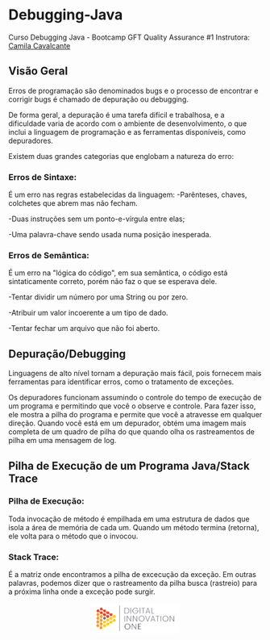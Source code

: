 # Debugging-Java
Curso Debugging Java - Bootcamp GFT Quality Assurance #1
Instrutora: [Camila Cavalcante](https://github.com/cami-la) 

## Visão Geral

Erros de programação são denominados bugs e o processo de encontrar e corrigir bugs é chamado de depuração ou debugging.

De forma geral, a depuração é uma tarefa difícil e trabalhosa, e a dificuldade varia de acordo com o ambiente de desenvolvimento, o que inclui a linguagem de programação e as ferramentas disponíveis, como depuradores.

Existem duas grandes categorias que englobam a natureza do erro:

### Erros de Sintaxe:
É um erro nas regras estabelecidas da linguagem:
-Parênteses, chaves, colchetes que abrem mas não fecham.

-Duas instruções sem um ponto-e-vírgula entre elas;

-Uma palavra-chave sendo usada numa posição inesperada.

### Erros de Semântica:
É um erro na "lógica do código", em sua semântica, o código está sintaticamente correto, porém não faz o que se esperava dele.

-Tentar dividir um número por uma String ou por zero.

-Atribuir um valor incoerente a um tipo de dado.

-Tentar fechar um arquivo que não foi aberto.

## Depuração/Debugging
Linguagens de alto nível tornam a depuração mais fácil, pois fornecem mais ferramentas para identificar erros, como o tratamento de exceções.

Os depuradores funcionam assumindo o controle do tempo de execução de um programa e permitindo que você o observe e controle. Para fazer isso, ele mostra a pilha do programa e permite que você a atravesse em qualquer direção. Quando você está em um depurador, obtém uma imagem mais completa de um quadro de pilha do que quando olha os rastreamentos de pilha em uma mensagem de log.

## Pilha de Execução de um Programa Java/Stack Trace
### Pilha de Execução:
Toda invocação de método é empilhada em uma estrutura de dados que isola a área de memória de cada um. Quando um método termina (retorna), ele volta para o método que o invocou.

### Stack Trace:
É a matriz onde encontramos a pilha de excecução da exceção. Em outras palavras, podemos dizer que o rastreamento da pilha busca (rastreio) para a próxima linha onde a exceção pode surgir.

<div align="center">
    <img src=dio.png height="35%" width="35%">
</div>
